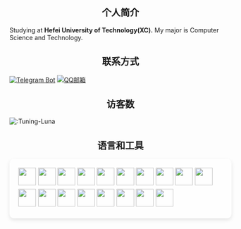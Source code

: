 <h2 align="center">个人简介</h2>

Studying at **Hefei University of Technology(XC).**
My major is Computer Science and Technology.

<h2 align="center">联系方式</h2>

[![Telegram Bot](https://img.shields.io/badge/Telegram-@TuningLunaPMBot-2CA5E0?style=for-the-badge&logo=telegram&logoColor=white&labelColor=000000)](https://t.me/TuningLunaPMBot)
[![QQ邮箱](https://img.shields.io/badge/QQ邮箱-2081672492@qq.com-666666?style=for-the-badge&logo=tencentqq&logoColor=white&labelColor=000000)](mailto:2081672492@qq.com)

<h2 align="center">访客数</h2>

![:Tuning-Luna](https://count.getloli.com/get/@Tuning-Luna?theme=nekopara)

<h2 align="center">语言和工具</h2>
<p style="position: relative; padding: 20px; font-size: 16px; line-height: 1.6;">
  <span style="
            position: absolute;
            top: 0;
            left: 0;
            width: 100%;
            height: 100%;
            background: rgba(255, 255, 255, 0.2); 
            z-index: -1;
            border-radius: 10px; 
            box-shadow: 0 4px 10px rgba(0, 0, 0, 0.1);
        ">
  </span>
  <a>
    <img src="https://cdn.jsdelivr.net/gh/devicons/devicon@latest/icons/android/android-original.svg" width="40"
      height="40" /></a>
  <a><img
      src="https://cdn.jsdelivr.net/gh/devicons/devicon@latest/icons/bootstrap/bootstrap-original.svg" width="40"
      height="40" /></a>
  <a><img src="https://cdn.jsdelivr.net/gh/devicons/devicon@latest/icons/css3/css3-original.svg"
      width="40" height="40" /></a>
  <a><img
      src="https://cdn.jsdelivr.net/gh/devicons/devicon@latest/icons/git/git-original.svg" width="40" height="40" /></a>
  <a><img
      src="https://cdn.jsdelivr.net/gh/devicons/devicon@latest/icons/github/github-original.svg" width="40"
      height="40" /></a>
  <a><img
      src="https://cdn.jsdelivr.net/gh/devicons/devicon@latest/icons/html5/html5-original.svg" width="40"
      height="40" /></a>
  <a><img
      src="https://cdn.jsdelivr.net/gh/devicons/devicon@latest/icons/intellij/intellij-original.svg" width="40"
      height="40" /></a>
  <a><img src="https://cdn.jsdelivr.net/gh/devicons/devicon@latest/icons/java/java-original.svg"
      width="40" height="40" /></a>
  <a><img
      src="https://cdn.jsdelivr.net/gh/devicons/devicon@latest/icons/javascript/javascript-original.svg" width="40"
      height="40" /></a>
  <a><img
      src="https://cdn.jsdelivr.net/gh/devicons/devicon@latest/icons/jquery/jquery-original.svg" width="40"
      height="40" /></a>
  <a><img
      src="https://cdn.jsdelivr.net/gh/devicons/devicon@latest/icons/linux/linux-original.svg" width="40"
      height="40" /></a>
  <a><img
      src="https://cdn.jsdelivr.net/gh/devicons/devicon@latest/icons/markdown/markdown-original.svg" width="40"
      height="40" /></a>
  <a><img
      src="https://cdn.jsdelivr.net/gh/devicons/devicon@latest/icons/mysql/mysql-original.svg" width="40"
      height="40" /></a>
  <a><img
      src="https://cdn.jsdelivr.net/gh/devicons/devicon@latest/icons/npm/npm-original-wordmark.svg" width="40"
      height="40" /></a>
  <a><img
      src="https://cdn.jsdelivr.net/gh/devicons/devicon@latest/icons/pycharm/pycharm-original.svg" width="40"
      height="40" /></a>
  <a><img
      src="https://cdn.jsdelivr.net/gh/devicons/devicon@latest/icons/python/python-original.svg" width="40"
      height="40" /></a>
  <a><img
      src="https://cdn.jsdelivr.net/gh/devicons/devicon@latest/icons/vscode/vscode-original.svg" width="40"
      height="40" /></a>
  <a><img
      src="https://cdn.jsdelivr.net/gh/devicons/devicon@latest/icons/windows11/windows11-original.svg" width="40"
      height="40" /></a>
